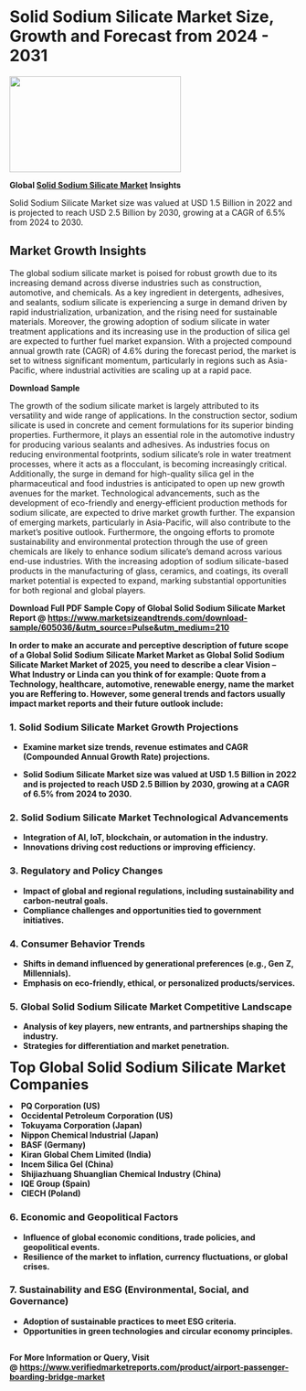 <H1>Solid Sodium Silicate Market Size, Growth and Forecast from 2024 - 2031</H1><img class="aligncenter size-medium wp-image-584254" src="https://thirdeyenews.in/wp-content/uploads/2024/09/Global-Market-Research-300x168.jpeg" alt="" width="300" height="168" /><p><strong>Global&nbsp;<a href="https://www.marketsizeandtrends.com/download-sample/605036/&amp;utm_source=Pulse&amp;utm_medium=210">Solid Sodium Silicate Market</a> Insights</strong></p><p>Solid Sodium Silicate Market size was valued at USD 1.5 Billion in 2022 and is projected to reach USD 2.5 Billion by 2030, growing at a CAGR of 6.5% from 2024 to 2030.</p><p><h2>Market Growth Insights</h2> <p>The global sodium silicate market is poised for robust growth due to its increasing demand across diverse industries such as construction, automotive, and chemicals. As a key ingredient in detergents, adhesives, and sealants, sodium silicate is experiencing a surge in demand driven by rapid industrialization, urbanization, and the rising need for sustainable materials. Moreover, the growing adoption of sodium silicate in water treatment applications and its increasing use in the production of silica gel are expected to further fuel market expansion. With a projected compound annual growth rate (CAGR) of 4.6% during the forecast period, the market is set to witness significant momentum, particularly in regions such as Asia-Pacific, where industrial activities are scaling up at a rapid pace.</p> <p><strong>Download Sample</strong></p> <p>The growth of the sodium silicate market is largely attributed to its versatility and wide range of applications. In the construction sector, sodium silicate is used in concrete and cement formulations for its superior binding properties. Furthermore, it plays an essential role in the automotive industry for producing various sealants and adhesives. As industries focus on reducing environmental footprints, sodium silicate’s role in water treatment processes, where it acts as a flocculant, is becoming increasingly critical. Additionally, the surge in demand for high-quality silica gel in the pharmaceutical and food industries is anticipated to open up new growth avenues for the market. Technological advancements, such as the development of eco-friendly and energy-efficient production methods for sodium silicate, are expected to drive market growth further. The expansion of emerging markets, particularly in Asia-Pacific, will also contribute to the market’s positive outlook. Furthermore, the ongoing efforts to promote sustainability and environmental protection through the use of green chemicals are likely to enhance sodium silicate’s demand across various end-use industries. With the increasing adoption of sodium silicate-based products in the manufacturing of glass, ceramics, and coatings, its overall market potential is expected to expand, marking substantial opportunities for both regional and global players. <p><strong></p><p><span class=""><strong>Download Full PDF Sample Copy of Global Solid Sodium Silicate Market Report</strong> @ <a href="https://www.marketsizeandtrends.com/download-sample/605036/&amp;utm_source=Pulse&amp;utm_medium=210" target="_blank">https://www.marketsizeandtrends.com/download-sample/605036/&amp;utm_source=Pulse&amp;utm_medium=210</a></span></p><p>In order to make an accurate and perceptive description of future scope of a Global&nbsp;Solid Sodium Silicate Market Market as Global&nbsp;Solid Sodium Silicate Market Market of 2025, you need to describe a clear Vision &ndash; What Industry or Linda can you think of for example: Quote from a Technology, healthcare, automotive, renewable energy, name the market you are Reffering to. However, some general trends and factors usually impact market reports and their future outlook include:</p><h3>1.&nbsp;<strong>Solid Sodium Silicate Market Growth Projections</strong></h3><ul><li>Examine market size trends, revenue estimates and CAGR (Compounded Annual Growth Rate) projections.</li><li><p>Solid Sodium Silicate Market size was valued at USD 1.5 Billion in 2022 and is projected to reach USD 2.5 Billion by 2030, growing at a CAGR of 6.5% from 2024 to 2030.</p></li></ul><h3>2.&nbsp;<strong>Solid Sodium Silicate Market Technological Advancements</strong></h3><ul><li>Integration of AI, IoT, blockchain, or automation in the industry.</li><li>Innovations driving cost reductions or improving efficiency.</li></ul><h3>3.&nbsp;<strong>Regulatory and Policy Changes</strong></h3><ul><li>Impact of global and regional regulations, including sustainability and carbon-neutral goals.</li><li>Compliance challenges and opportunities tied to government initiatives.</li></ul><h3>4.&nbsp;<strong>Consumer Behavior Trends</strong></h3><ul><li>Shifts in demand influenced by generational preferences (e.g., Gen Z, Millennials).</li><li>Emphasis on eco-friendly, ethical, or personalized products/services.</li></ul><h3>5.&nbsp;<strong>Global Solid Sodium Silicate Market Competitive Landscape</strong></h3><ul><li>Analysis of key players, new entrants, and partnerships shaping the industry.</li><li>Strategies for differentiation and market penetration.</li></ul><p data-pm-slice="1 1 []"><span style="color: inherit; font-family: inherit; font-size: 25px;">Top Global Solid Sodium Silicate Market Companies</span></p><div class="" data-test-id=""><p><li>PQ Corporation (US)</li><li> Occidental Petroleum Corporation (US)</li><li> Tokuyama Corporation (Japan)</li><li> Nippon Chemical Industrial (Japan)</li><li> BASF (Germany)</li><li> Kiran Global Chem Limited (India)</li><li> Incem Silica Gel (China)</li><li> Shijiazhuang Shuanglian Chemical Industry (China)</li><li> IQE Group (Spain)</li><li> CIECH (Poland)</li></p></div><h3>6.&nbsp;<strong>Economic and Geopolitical Factors</strong></h3><ul><li>Influence of global economic conditions, trade policies, and geopolitical events.</li><li>Resilience of the market to inflation, currency fluctuations, or global crises.</li></ul><h3>7.&nbsp;<strong>Sustainability and ESG (Environmental, Social, and Governance)</strong></h3><ul><li>Adoption of sustainable practices to meet ESG criteria.</li><li>Opportunities in green technologies and circular economy principles.</li></ul><h2><strong style="font-size: 14px;">For More Information or Query, Visit @&nbsp;</strong><a style="background-color: #ffffff; font-size: 14px;" href="https://www.marketsizeandtrends.com/report/solid-sodium-silicate-market/" target="_blank">https://www.verifiedmarketreports.com/product/airport-passenger-boarding-bridge-market</a></h2>
